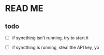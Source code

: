 # READ ME

## todo

* [ ] if syncthing isn't running, try to start it
* [ ] if syncthing is running, steal the API key, yo

